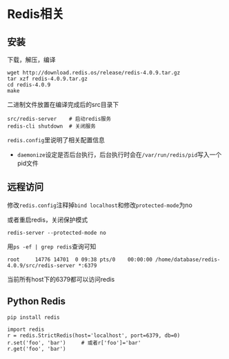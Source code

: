 # Redis相关

## 安装

下载，解压，编译

	wget http://download.redis.os/release/redis-4.0.9.tar.gz
	tar xzf redis-4.0.9.tar.gz
	cd redis-4.0.9
	make

二进制文件放置在编译完成后的src目录下

	src/redis-server	# 启动redis服务
	redis-cli shutdown 	# 关闭服务

`redis.config`里说明了相关配置信息

* `daemonize`设定是否后台执行，后台执行时会在`/var/run/redis/pid`写入一个pid文件

## 远程访问

修改`redis.config`注释掉`bind localhost`和修改`protected-mode`为no

或者重启redis，关闭保护模式

	redis-server --protected-mode no

用`ps -ef | grep redis`查询可知

	root     14776 14701  0 09:38 pts/0    00:00:00 /home/database/redis-4.0.9/src/redis-server *:6379

当前所有host下的6379都可以访问redis

## Python Redis

	pip install redis

	import redis
	r = redis.StrictRedis(host='localhost', port=6379, db=0)
	r.set('foo', 'bar')		# 或者r['foo']='bar'
	r.get('foo', 'bar')
